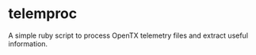 telemproc
=========

A simple ruby script to process OpenTX telemetry files and extract useful information.
